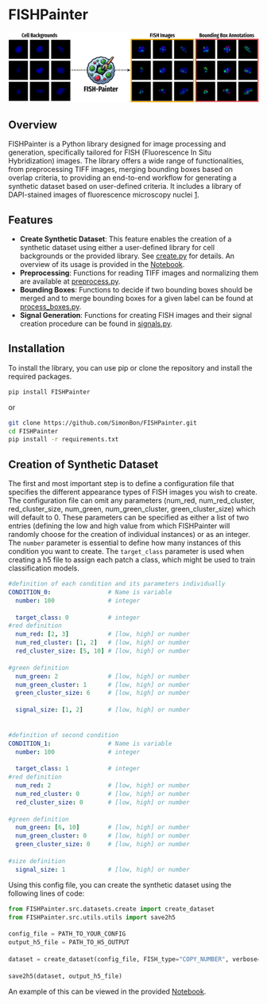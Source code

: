 # FISHPainter

![logo](assets/FISHPainter.png)

## Overview

FISHPainter is a Python library designed for image processing and generation, specifically tailored for FISH (Fluorescence In Situ Hybridization) images. The library offers a wide range of functionalities, from preprocessing TIFF images, merging bounding boxes based on overlap criteria, to providing an end-to-end workflow for generating a synthetic dataset based on user-defined criteria. It includes a library of DAPI-stained images of fluorescence microscopy nuclei [1](https://zenodo.org/records/10798938).

## Features

- **Create Synthetic Dataset**: This feature enables the creation of a synthetic dataset using either a user-defined library for cell backgrounds or the provided library. See [create.py](https://github.com/SimonBon/FISHPainter/blob/main/FISHPainter/src/datasets/preprocess.py) for details. An overview of its usage is provided in the [Notebook](https://github.com/SimonBon/FISHPainter/blob/main/FISHPainter/notebook.ipynb).
- **Preprocessing**: Functions for reading TIFF images and normalizing them are available at [preprocess.py](https://github.com/SimonBon/FISHPainter/blob/main/FISHPainter/src/preprocess.py).
- **Bounding Boxes**: Functions to decide if two bounding boxes should be merged and to merge bounding boxes for a given label can be found at [process_boxes.py](https://github.com/SimonBon/FISH-Painter/blob/main/FISHPainter/src/process_boxes.py).
- **Signal Generation**: Functions for creating FISH images and their signal creation procedure can be found in [signals.py](https://github.com/SimonBon/FISHPainter/blob/main/FISHPainter/src/signals.py).

## Installation

To install the library, you can use pip or clone the repository and install the required packages.

```bash
pip install FISHPainter
```
or

```bash
git clone https://github.com/SimonBon/FISHPainter.git
cd FISHPainter
pip install -r requirements.txt
```

## Creation of Synthetic Dataset

The first and most important step is to define a configuration file that specifies the different appearance types of FISH images you wish to create. The configuration file can omit any parameters (num_red, num_red_cluster, red_cluster_size, num_green, num_green_cluster, green_cluster_size) which will default to 0. These parameters can be specified as either a list of two entries (defining the low and high value from which FISHPainter will randomly choose for the creation of individual instances) or as an integer. The `number` parameter is essential to define how many instances of this condition you want to create. The `target_class` parameter is used when creating a h5 file to assign each patch a class, which might be used to train classification models.

```YAML
#definition of each condition and its parameters individually
CONDITION_0:                # Name is variable
  number: 100               # integer

  target_class: 0           # integer
#red definition
  num_red: [2, 3]           # [low, high] or number
  num_red_cluster: [1, 2]   # [low, high] or number
  red_cluster_size: [5, 10] # [low, high] or number

#green definition
  num_green: 2              # [low, high] or number
  num_green_cluster: 1      # [low, high] or number
  green_cluster_size: 6     # [low, high] or number
  
  signal_size: [1, 2]       # [low, high] or number


#definition of second condition
CONDITION_1:                # Name is variable
  number: 100               # integer

  target_class: 1           # integer
#red definition
  num_red: 2                # [low, high] or number
  num_red_cluster: 0        # [low, high] or number
  red_cluster_size: 0       # [low, high] or number

#green definition
  num_green: [6, 10]        # [low, high] or number
  num_green_cluster: 0      # [low, high] or number
  green_cluster_size: 0     # [low, high] or number
  
#size definition
  signal_size: 1            # [low, high] or number
```

Using this config file, you can create the synthetic dataset using the following lines of code:

```python
from FISHPainter.src.datasets.create import create_dataset
from FISHPainter.src.utils.utils import save2h5

config_file = PATH_TO_YOUR_CONFIG
output_h5_file = PATH_TO_H5_OUTPUT

dataset = create_dataset(config_file, FISH_type="COPY_NUMBER", verbose=True)

save2h5(dataset, output_h5_file)
```

An example of this can be viewed in the provided [Notebook](https://github.com/SimonBon/FISHPainter/blob/main/FISHPainter/notebook.ipynb).
